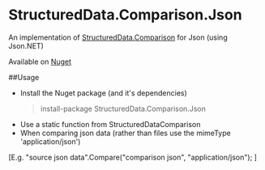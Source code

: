 # StructuredData.Comparison.Json
An implementation of [StructuredData.Comparison](https://github.com/SimonH/StructuredData.Comparison) for Json (using Json.NET)

Available on [Nuget](https://www.nuget.org/packages/StructuredData.Comparison.Json)

##Usage

* Install the Nuget package (and it's dependencies)
  >install-package StructuredData.Comparison.Json  
* Use a static function from StructuredDataComparison
 * When comparing json data (rather than files use the mimeType 'application/json')

[E.g. "source json data".Compare("comparison json", "application/json"); ]



